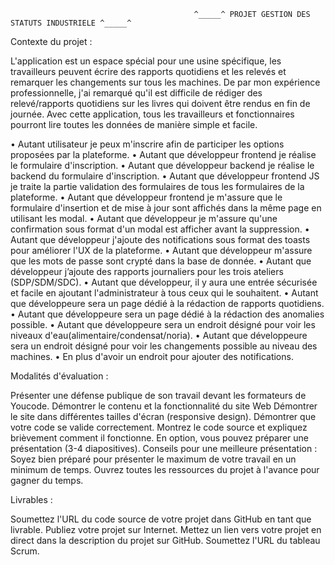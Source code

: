                                              ^_____^ PROJET GESTION DES STATUTS INDUSTRIELE ^_____^

Contexte du projet :

L'application est un espace spécial pour une usine spécifique, les travailleurs peuvent écrire des rapports quotidiens et les relevés et remarquer les changements sur tous les machines. De par mon expérience professionnelle, j'ai remarqué qu'il est difficile de rédiger des relevé/rapports quotidiens sur les livres qui doivent être rendus en fin de journée. Avec cette application, tous les travailleurs et fonctionnaires pourront lire toutes les données de manière simple et facile.

•	Autant utilisateur je peux m'inscrire afin de participer les options proposées par la plateforme.
•	Autant que développeur frontend je réalise le formulaire d'inscription.
•	Autant que développeur backend je réalise le backend du formulaire d'inscription.
•	Autant que développeur frontend JS je traite la partie validation des formulaires de tous les formulaires de la plateforme.
•	Autant que développeur frontend je m'assure que le formulaire d'insertion et de mise à jour sont affichés dans la même page en utilisant les modal.
•	Autant que développeur je m'assure qu'une confirmation sous format d'un modal est afficher avant la suppression.
•	Autant que développeur j'ajoute des notifications sous format des toasts pour améliorer l'UX de la plateforme.
•	Autant que développeur m'assure que les mots de passe sont crypté dans la base de donnée.
•	Autant que développeur j’ajoute des rapports journaliers pour les trois ateliers (SDP/SDM/SDC).
•	Autant que développeur, il y aura une entrée sécurisée et facile en ajoutant l'administrateur à tous ceux qui le souhaitent.
•	Autant que développeure sera un page dédié à la rédaction de rapports quotidiens.
•	Autant que développeure sera un page dédié à la rédaction des anomalies possible.
•	Autant que développeure sera un endroit désigné pour voir les niveaux d'eau(alimentaire/condensat/noria).
•	Autant que développeure sera un endroit désigné pour voir les changements possible au  niveau des machines.
•	En plus d'avoir un endroit pour ajouter des notifications.

Modalités d'évaluation :

Présenter une défense publique de son travail devant les formateurs de Youcode.
Démontrer le contenu et la fonctionnalité du site Web Démontrer le site dans différentes tailles d'écran (responsive design).
Démontrer que votre code se valide correctement. Montrez le code source et expliquez brièvement comment il fonctionne. 
En option, vous pouvez préparer une présentation (3-4 diapositives). 
Conseils pour une meilleure présentation : Soyez bien préparé pour présenter le maximum de votre travail en un minimum de temps. Ouvrez toutes les ressources du projet à l'avance pour gagner du temps.

Livrables :

Soumettez l'URL du code source de votre projet dans GitHub en tant que livrable. Publiez votre projet sur Internet. Mettez un lien vers votre projet en direct dans la description du projet sur GitHub. Soumettez l'URL du tableau Scrum.


